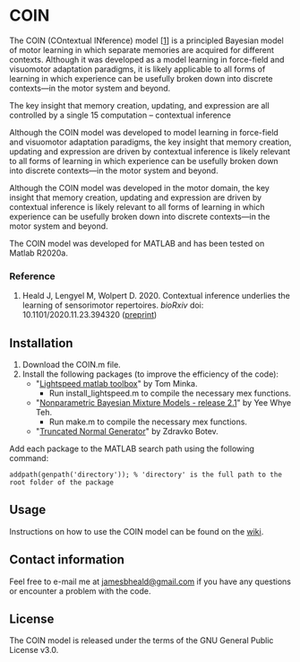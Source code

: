 # COIN

The COIN (COntextual INference) model [[1](#reference)] is a principled Bayesian model of motor learning in which separate memories are acquired for different contexts. Although it was developed as a model learning in force-field and visuomotor adaptation paradigms, it is likely applicable to all forms of learning in which experience can be usefully broken down into discrete contexts&mdash;in the motor system and beyond.

The key insight that memory creation, updating, and expression are all controlled by a single 15
computation – contextual inference

Although the COIN model was developed to model learning in force-field and visuomotor adaptation paradigms, the key insight that memory creation, updating and expression are driven by contextual inference is likely relevant to all forms of learning in which experience can be usefully broken down into discrete contexts&mdash;in the motor system and beyond.

Although the COIN model was developed in the motor domain, the key insight that memory creation, updating and expression are driven by contextual inference is likely relevant to all forms of learning in which experience can be usefully broken down into discrete contexts&mdash;in the motor system and beyond.

The COIN model was developed for MATLAB and has been tested on Matlab R2020a.

### Reference

1. Heald J, Lengyel M, Wolpert D. 2020. Contextual inference underlies the learning of sensorimotor repertoires. *bioRxiv* doi: 10.1101/2020.11.23.394320 ([preprint](https://www.biorxiv.org/content/10.1101/2020.11.23.394320v1))

## Installation

1. Download the COIN.m file.
2. Install the following packages (to improve the efficiency of the code):
   - "[Lightspeed matlab toolbox](https://github.com/tminka/lightspeed)" by Tom Minka. 
     - Run install_lightspeed.m to compile the necessary mex functions. 
   - "[Nonparametric Bayesian Mixture Models - release 2.1](http://www.stats.ox.ac.uk/~teh/software.html)" by Yee Whye Teh.
     - Run make.m to compile the necessary mex functions. 
   - "[Truncated Normal Generator](https://web.maths.unsw.edu.au/~zdravkobotev/)" by Zdravko Botev.

Add each package to the MATLAB search path using the following command: 
```
addpath(genpath('directory')); % 'directory' is the full path to the root folder of the package
```
## Usage

Instructions on how to use the COIN model can be found on the [wiki](https://github.com/jamesheald/COIN/wiki).

## Contact information

Feel free to e-mail me at [jamesbheald@gmail.com](mailto:jamesbheald@gmail.com) if you have any questions or encounter a problem with the code.

## License

The COIN model is released under the terms of the GNU General Public License v3.0.

